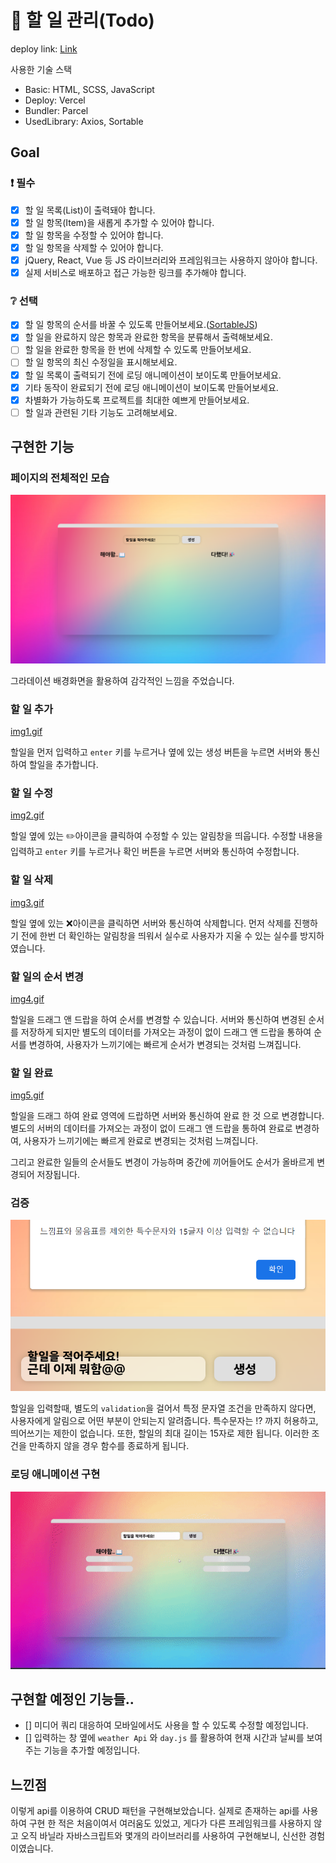 # 📌 할 일 관리(Todo)

deploy link: [Link](https://kdt-4-m3.vercel.app/)


사용한 기술 스택

- Basic: HTML, SCSS, JavaScript
- Deploy: Vercel
- Bundler: Parcel
- UsedLibrary: Axios, Sortable

## Goal

### ❗ 필수

- [x] 할 일 목록(List)이 출력돼야 합니다.
- [x] 할 일 항목(Item)을 새롭게 추가할 수 있어야 합니다.
- [x] 할 일 항목을 수정할 수 있어야 합니다.
- [x] 할 일 항목을 삭제할 수 있어야 합니다.
- [x] jQuery, React, Vue 등 JS 라이브러리와 프레임워크는 사용하지 않아야 합니다.
- [x] 실제 서비스로 배포하고 접근 가능한 링크를 추가해야 합니다.

### ❔ 선택

- [x] 할 일 항목의 순서를 바꿀 수 있도록 만들어보세요.([SortableJS](http://sortablejs.github.io/Sortable/))
- [x] 할 일을 완료하지 않은 항목과 완료한 항목을 분류해서 출력해보세요.
- [ ] 할 일을 완료한 항목을 한 번에 삭제할 수 있도록 만들어보세요.
- [ ] 할 일 항목의 최신 수정일을 표시해보세요.
- [x] 할 일 목록이 출력되기 전에 로딩 애니메이션이 보이도록 만들어보세요.
- [x] 기타 동작이 완료되기 전에 로딩 애니메이션이 보이도록 만들어보세요.
- [x] 차별화가 가능하도록 프로젝트를 최대한 예쁘게 만들어보세요.
- [ ] 할 일과 관련된 기타 기능도 고려해보세요.

## 구현한 기능

### 페이지의 전체적인 모습

![img.png](examples/example.png)

그라데이션 배경화면을 활용하여 감각적인 느낌을 주었습니다.

### 할 일 추가

[img1.gif](examples/example(1).gif)

할일을 먼저 입력하고 `enter` 키를 누르거나 옆에 있는 생성 버튼을 누르면 서버와 통신하여 할일을 추가합니다.

### 할 일 수정

[img2.gif](examples/example(3).gif)

할일 옆에 있는 ✏️아이콘을 클릭하여 수정할 수 있는 알림창을 띄웁니다. 수정할 내용을 입력하고 `enter` 키를 누르거나 확인 버튼을 누르면 서버와 통신하여 수정합니다.

### 할 일 삭제

[img3.gif](examples/example(4).gif)

할일 옆에 있는 ❌아이콘을 클릭하면 서버와 통신하여 삭제합니다. 먼저 삭제를 진행하기 전에 한번 더 확인하는 알림창을 띄워서 실수로 사용자가
지울 수 있는 실수를 방지하였습니다.

### 할 일의 순서 변경

[img4.gif](examples/example(5).gif)

할일을 드래그 앤 드랍을 하여 순서를 변경할 수 있습니다. 서버와 통신하여 변경된 순서를 저장하게 되지만 별도의 데이터를 가져오는 과정이 없이
드래그 앤 드랍을 통하여 순서를 변경하여, 사용자가 느끼기에는 빠르게 순서가 변경되는 것처럼 느껴집니다.

### 할 일 완료

[img5.gif](examples/example(6).gif)

할일을 드래그 하여 완료 영역에 드랍하면 서버와 통신하여 완료 한 것 으로 변경합니다. 별도의 서버의 데이터를 가져오는 과정이 없이
드래그 앤 드랍을 통하여 완료로 변경하여, 사용자가 느끼기에는 빠르게 완료로 변경되는 것처럼 느껴집니다.

그리고 완료한 일들의 순서들도 변경이 가능하며 중간에 끼어들어도 순서가 올바르게 변경되어 저장됩니다.

### 검증

![img.png](examples/example(7).png)

할일을 입력할때, 별도의 `validation`을 걸어서 특정 문자열 조건을 만족하지 않다면, 사용자에게 알림으로 어떤 부분이 안되는지 알려줍니다.
특수문자는 !? 까지 허용하고, 띄어쓰기는 제한이 없습니다. 또한, 할일의 최대 길이는 15자로 제한 됩니다. 이러한 조건을 만족하지 않을 경우 함수를 
종료하게 됩니다.

### 로딩 애니메이션 구현

![img.png](examples/example(2).gif)

## 구현할 예정인 기능들..

- [] 미디어 쿼리 대응하여 모바일에서도 사용을 할 수 있도록 수정할 예정입니다.
- [] 입력하는 창 옆에 `weather Api` 와 `day.js` 를 활용하여 현재 시간과 날씨를 보여주는 기능을 추가할 예정입니다.

## 느낀점

이렇게 api를 이용하여 CRUD 패턴을 구현해보았습니다. 실제로 존재하는 api를 사용하여 구현 한 적은 처음이여서 여러움도 있었고, 게다가
다른 프레임워크를 사용하지 않고 오직 바닐라 자바스크립트와 몇개의 라이브러리를 사용하여 구현해보니, 신선한 경험이였습니다. 


